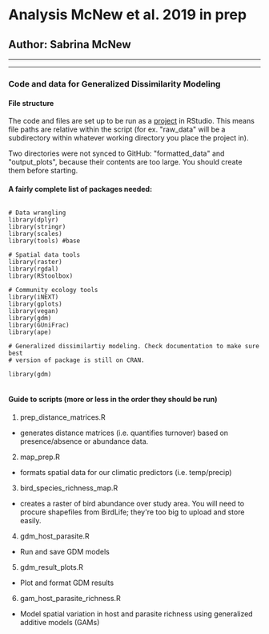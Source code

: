 # Analysis McNew et al. 2019 in prep
## Author: Sabrina McNew
***
***
### Code and data for Generalized Dissimilarity Modeling 

#### File structure 
The code and files are set up to be run as a [project](https://r4ds.had.co.nz/workflow-projects.html)
in RStudio. This means file paths are relative within the script (for ex. "raw_data" will be a subdirectory within 
whatever working directory you place the project in).  

Two directories were not synced to GitHub: "formatted_data" and "output_plots", because their contents are 
too large. You should create them before starting. 

#### A fairly complete list of packages needed: 
```

# Data wrangling 
library(dplyr) 
library(stringr) 
library(scales) 
library(tools) #base 

# Spatial data tools 
library(raster) 
library(rgdal)
library(RStoolbox) 

# Community ecology tools  
library(iNEXT) 
library(gplots)
library(vegan)
library(gdm)
library(GUniFrac)
library(ape)

# Generalized dissimilartiy modeling. Check documentation to make sure best 
# version of package is still on CRAN.

library(gdm) 


```
#### Guide to scripts (more or less in the order they should be run)

1. prep_distance_matrices.R
+ generates distance matrices (i.e. quantifies turnover) based on presence/absence or abundance data.
2. map_prep.R
+ formats spatial data for our climatic predictors (i.e. temp/precip)
3. bird_species_richness_map.R 
+ creates a raster of bird abundance over study area. You will need to procure
shapefiles from BirdLife; they're too big to upload and store easily. 
4. gdm_host_parasite.R
+ Run and save GDM models 
5. gdm_result_plots.R
+ Plot and format GDM results 
6. gam_host_parasite_richness.R 
+ Model spatial variation in host and parasite richness using generalized additive models (GAMs)